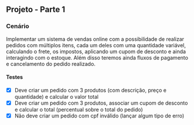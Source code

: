 ## Projeto - Parte 1

### Cenário

Implementar um sistema de vendas online com a possibilidade de realizar pedidos com múltiplos itens, cada um deles com uma quantidade variável, calculando o frete, os impostos, aplicando um cupom de desconto e ainda interagindo com o estoque. Além disso teremos ainda fluxos de pagamento e cancelamento do pedido realizado.

#### Testes

* [x] Deve criar um pedido com 3 produtos (com descrição, preço e quantidade) e calcular o valor total
* [x] Deve criar um pedido com 3 produtos, associar um cupom de desconto e calcular o total (percentual sobre o total do pedido)
* [x] Não deve criar um pedido com cpf inválido (lançar algum tipo de erro)
